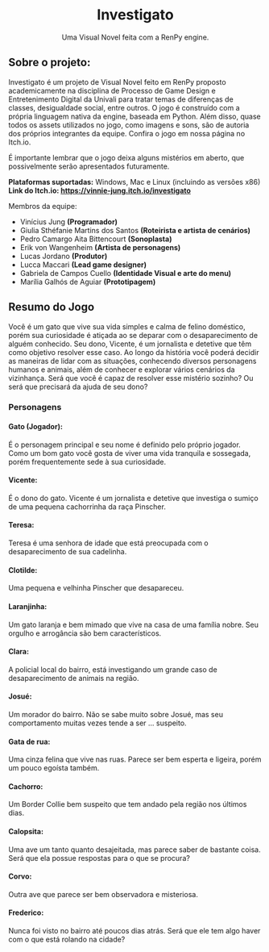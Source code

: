 <h1 align="center">Investigato</h1>

<p align="center">Uma Visual Novel feita com a RenPy engine.</p>

<!-- <img src=""> -->

## Sobre o projeto:

Investigato é um projeto de Visual Novel feito em RenPy proposto academicamente na disciplina de Processo de Game Design e Entretenimento Digital da Univali para tratar temas de diferenças de classes, desigualdade social, entre outros. O jogo é construído com a própria linguagem nativa da engine, baseada em Python. Além disso, quase todos os assets utilizados no jogo, como imagens e sons, são de autoria dos próprios integrantes da equipe. Confira o jogo em nossa página no Itch.io.

É importante lembrar que o jogo deixa alguns mistérios em aberto, que possivelmente serão apresentados futuramente.

**Plataformas suportadas:** Windows, Mac e Linux (incluindo as versões x86) \
**Link do Itch.io: https://vinnie-jung.itch.io/investigato**

Membros da equipe:
  - Vinícius Jung                       **(Programador)**
  - Giulia Sthéfanie Martins dos Santos **(Roteirista e artista de cenários)**
  - Pedro Camargo Aita Bittencourt      **(Sonoplasta)**
  - Erik von Wangenheim                 **(Artista de personagens)**
  - Lucas Jordano                       **(Produtor)**
  - Lucca Maccari                       **(Lead game designer)**
  - Gabriela de Campos Cuello           **(Identidade Visual e arte do menu)**
  - Marília Galhós de Aguiar            **(Prototipagem)**

## Resumo do Jogo

Você é um gato que vive sua vida simples e calma de felino doméstico, porém sua curiosidade é atiçada ao se deparar com o desaparecimento de alguém conhecido. Seu dono, Vicente, é um jornalista e detetive que têm como objetivo resolver esse caso. Ao longo da história você poderá decidir as maneiras de lidar com as situações, conhecendo diversos personagens humanos e animais, além de conhecer e explorar vários cenários da vizinhança. Será que você é capaz de resolver esse mistério sozinho? Ou será que precisará da ajuda de seu dono?

### Personagens

#### Gato (Jogador):

É o personagem principal e seu nome é definido pelo próprio jogador. Como um bom gato você gosta de viver uma vida tranquila e sossegada, porém frequentemente sede à sua curiosidade.

#### Vicente:

É o dono do gato. Vicente é um jornalista e detetive que investiga o sumiço de uma pequena cachorrinha da raça Pinscher.

#### Teresa:

Teresa é uma senhora de idade que está preocupada com o desaparecimento de sua cadelinha.

#### Clotilde:

Uma pequena e velhinha Pinscher que desapareceu.

#### Laranjinha:

Um gato laranja e bem mimado que vive na casa de uma família nobre. Seu orgulho e arrogância são bem característicos.

#### Clara:

A policial local do bairro, está investigando um grande caso de desaparecimento de animais na região.

#### Josué:

Um morador do bairro. Não se sabe muito sobre Josué, mas seu comportamento muitas vezes tende a ser ... suspeito.

#### Gata de rua:

Uma cinza felina que vive nas ruas. Parece ser bem esperta e ligeira, porém um pouco egoísta também.

#### Cachorro:

Um Border Collie bem suspeito que tem andado pela região nos últimos dias.

#### Calopsita:

Uma ave um tanto quanto desajeitada, mas parece saber de bastante coisa. Será que ela possue respostas para o que se procura?

#### Corvo:

Outra ave que parece ser bem observadora e misteriosa.

#### Frederico:

Nunca foi visto no bairro até poucos dias atrás. Será que ele tem algo haver com o que está rolando na cidade?

